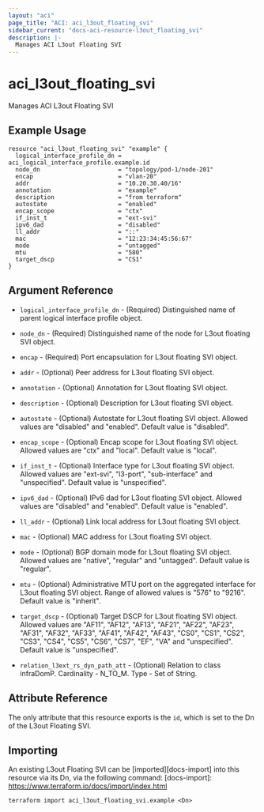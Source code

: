 ```yaml
---
layout: "aci"
page_title: "ACI: aci_l3out_floating_svi"
sidebar_current: "docs-aci-resource-l3out_floating_svi"
description: |-
  Manages ACI L3out Floating SVI
---
```


# aci_l3out_floating_svi

Manages ACI L3out Floating SVI

## Example Usage

```hcl
resource "aci_l3out_floating_svi" "example" {
  logical_interface_profile_dn = aci_logical_interface_profile.example.id
  node_dn                      = "topology/pod-1/node-201"
  encap                        = "vlan-20"
  addr                         = "10.20.30.40/16"
  annotation                   = "example"
  description                  = "from terraform"
  autostate                    = "enabled"
  encap_scope                  = "ctx"
  if_inst_t                    = "ext-svi"
  ipv6_dad                     = "disabled"
  ll_addr                      = "::"
  mac                          = "12:23:34:45:56:67"
  mode                         = "untagged"
  mtu                          = "580"
  target_dscp                  = "CS1"
}
```

## Argument Reference

- `logical_interface_profile_dn` - (Required) Distinguished name of parent logical interface profile object.
- `node_dn` - (Required) Distinguished name of the node for L3out floating SVI object.
- `encap` - (Required) Port encapsulation for L3out floating SVI object.
- `addr` - (Optional) Peer address for L3out floating SVI object.
- `annotation` - (Optional) Annotation for L3out floating SVI object.
- `description` - (Optional) Description for L3out floating SVI object.
- `autostate` - (Optional) Autostate for L3out floating SVI object. Allowed values are "disabled" and "enabled". Default value is "disabled".
- `encap_scope` - (Optional) Encap scope for L3out floating SVI object. Allowed values are "ctx" and "local". Default value is "local".
- `if_inst_t` - (Optional) Interface type for L3out floating SVI object. Allowed values are "ext-svi", "l3-port", "sub-interface" and "unspecified". Default value is "unspecified".
- `ipv6_dad` - (Optional) IPv6 dad for L3out floating SVI object. Allowed values are "disabled" and "enabled". Default value is "enabled".
- `ll_addr` - (Optional) Link local address for L3out floating SVI object.
- `mac` - (Optional) MAC address for L3out floating SVI object.
- `mode` - (Optional) BGP domain mode for L3out floating SVI object. Allowed values are "native", "regular" and "untagged". Default value is "regular".
- `mtu` - (Optional) Administrative MTU port on the aggregated interface for L3out floating SVI object. Range of allowed values is "576" to "9216". Default value is "inherit".
- `target_dscp` - (Optional) Target DSCP for L3out floating SVI object. Allowed values are "AF11", "AF12", "AF13", "AF21", "AF22", "AF23", "AF31", "AF32", "AF33", "AF41", "AF42", "AF43", "CS0", "CS1", "CS2", "CS3", "CS4", "CS5", "CS6", "CS7", "EF", "VA" and "unspecified". Default value is "unspecified".

- `relation_l3ext_rs_dyn_path_att` - (Optional) Relation to class infraDomP. Cardinality - N_TO_M. Type - Set of String.

## Attribute Reference

The only attribute that this resource exports is the `id`, which is set to the
Dn of the L3out Floating SVI.

## Importing

An existing L3out Floating SVI can be [imported][docs-import] into this resource via its Dn, via the following command:
[docs-import]: https://www.terraform.io/docs/import/index.html

```
terraform import aci_l3out_floating_svi.example <Dn>
```
